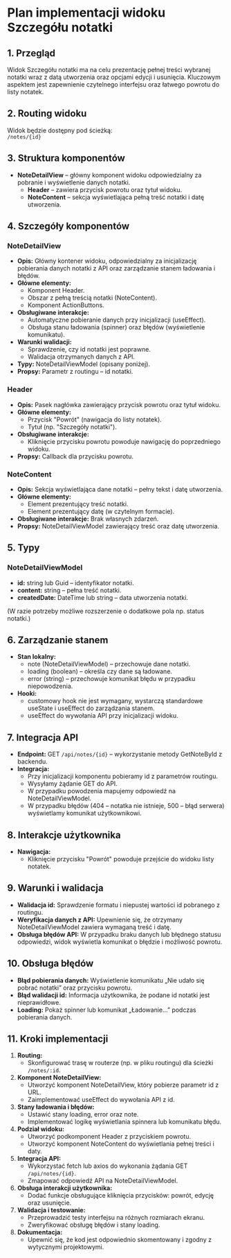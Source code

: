 # Plan implementacji widoku Szczegółu notatki

## 1. Przegląd
Widok Szczegółu notatki ma na celu prezentację pełnej treści wybranej notatki wraz z datą utworzenia oraz opcjami edycji i usunięcia. Kluczowym aspektem jest zapewnienie czytelnego interfejsu oraz łatwego powrotu do listy notatek.

## 2. Routing widoku
Widok będzie dostępny pod ścieżką:  
`/notes/{id}`

## 3. Struktura komponentów
- **NoteDetailView** – główny komponent widoku odpowiedzialny za pobranie i wyświetlenie danych notatki.
  - **Header** – zawiera przycisk powrotu oraz tytuł widoku.
  - **NoteContent** – sekcja wyświetlająca pełną treść notatki i datę utworzenia.

## 4. Szczegóły komponentów

### NoteDetailView
- **Opis:** Główny kontener widoku, odpowiedzialny za inicjalizację pobierania danych notatki z API oraz zarządzanie stanem ładowania i błędów.
- **Główne elementy:** 
  - Komponent Header.
  - Obszar z pełną treścią notatki (NoteContent).
  - Komponent ActionButtons.
- **Obsługiwane interakcje:** 
  - Automatyczne pobieranie danych przy inicjalizacji (useEffect).
  - Obsługa stanu ładowania (spinner) oraz błędów (wyświetlenie komunikatu).
- **Warunki walidacji:** 
  - Sprawdzenie, czy id notatki jest poprawne.
  - Walidacja otrzymanych danych z API.
- **Typy:** NoteDetailViewModel (opisany poniżej).
- **Propsy:** Parametr z routingu – id notatki.

### Header
- **Opis:** Pasek nagłówka zawierający przycisk powrotu oraz tytuł widoku.
- **Główne elementy:** 
  - Przycisk "Powrót" (nawigacja do listy notatek).
  - Tytuł (np. "Szczegóły notatki").
- **Obsługiwane interakcje:** 
  - Kliknięcie przycisku powrotu powoduje nawigację do poprzedniego widoku.
- **Propsy:** Callback dla przycisku powrotu.

### NoteContent
- **Opis:** Sekcja wyświetlająca dane notatki – pełny tekst i datę utworzenia.
- **Główne elementy:** 
  - Element prezentujący treść notatki.
  - Element prezentujący datę (w czytelnym formacie).
- **Obsługiwane interakcje:** Brak własnych zdarzeń.
- **Propsy:** NoteDetailViewModel zawierający treść oraz datę utworzenia.

## 5. Typy
### NoteDetailViewModel
- **id:** string lub Guid – identyfikator notatki.
- **content:** string – pełna treść notatki.
- **createdDate:** DateTime lub string – data utworzenia notatki.

(W razie potrzeby możliwe rozszerzenie o dodatkowe pola np. status notatki.)

## 6. Zarządzanie stanem
- **Stan lokalny:** 
  - note (NoteDetailViewModel) – przechowuje dane notatki.
  - loading (boolean) – określa czy dane są ładowane.
  - error (string) – przechowuje komunikat błędu w przypadku niepowodzenia.
- **Hooki:** 
  - customowy hook nie jest wymagany, wystarczą standardowe useState i useEffect do zarządzania stanem.
  - useEffect do wywołania API przy inicjalizacji widoku.

## 7. Integracja API
- **Endpoint:** GET `/api/notes/{id}` – wykorzystanie metody GetNoteById z backendu.
- **Integracja:** 
  - Przy inicjalizacji komponentu pobieramy id z parametrów routingu.
  - Wysyłamy żądanie GET do API.
  - W przypadku powodzenia mapujemy odpowiedź na NoteDetailViewModel.
  - W przypadku błędów (404 – notatka nie istnieje, 500 – błąd serwera) wyświetlamy komunikat użytkownikowi.

## 8. Interakcje użytkownika
- **Nawigacja:** 
  - Kliknięcie przycisku "Powrót" powoduje przejście do widoku listy notatek.

## 9. Warunki i walidacja
- **Walidacja id:** Sprawdzenie formatu i niepustej wartości id pobranego z routingu.
- **Weryfikacja danych z API:** Upewnienie się, że otrzymany NoteDetailViewModel zawiera wymaganą treść i datę.
- **Obsługa błędów API:** W przypadku braku danych lub błędnego statusu odpowiedzi, widok wyświetla komunikat o błędzie i możliwość powrotu.

## 10. Obsługa błędów
- **Błąd pobierania danych:** Wyświetlenie komunikatu „Nie udało się pobrać notatki” oraz przycisku powrotu.
- **Błąd walidacji id:** Informacja użytkownika, że podane id notatki jest nieprawidłowe.
- **Loading:** Pokaż spinner lub komunikat „Ładowanie...” podczas pobierania danych.

## 11. Kroki implementacji
1. **Routing:**  
   - Skonfigurować trasę w routerze (np. w pliku routingu) dla ścieżki `/notes/:id`.
2. **Komponent NoteDetailView:**  
   - Utworzyć komponent NoteDetailView, który pobierze parametr id z URL.
   - Zaimplementować useEffect do wywołania API z id.
3. **Stany ładowania i błędów:**  
   - Ustawić stany loading, error oraz note.
   - Implementować logikę wyświetlania spinnera lub komunikatu błędu.
4. **Podział widoku:**  
   - Utworzyć podkomponent Header z przyciskiem powrotu.
   - Utworzyć komponent NoteContent do wyświetlania pełnej treści i daty.
5. **Integracja API:**  
   - Wykorzystać fetch lub axios do wykonania żądania GET `/api/notes/{id}`.
   - Zmapować odpowiedź API na NoteDetailViewModel.
6. **Obsługa interakcji użytkownika:**  
   - Dodać funkcje obsługujące kliknięcia przycisków: powrót, edycję oraz usunięcie.
7. **Walidacja i testowanie:**  
   - Przeprowadzić testy interfejsu na różnych rozmiarach ekranu.
   - Zweryfikować obsługę błędów i stany loading.
8. **Dokumentacja:**  
   - Upewnić się, że kod jest odpowiednio skomentowany i zgodny z wytycznymi projektowymi.
